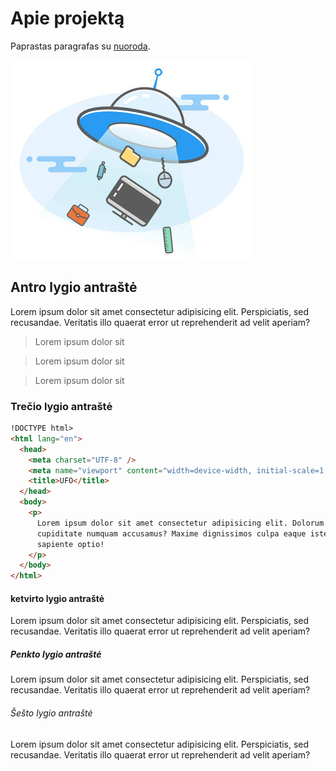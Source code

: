 # Apie projektą

Paprastas paragrafas su [nuoroda](https://example.com).

![Ufo nuotrauka](ufo.jpg)

## Antro lygio antraštė

Lorem ipsum dolor sit amet consectetur adipisicing elit. Perspiciatis, sed recusandae. Veritatis illo quaerat error ut reprehenderit ad velit
aperiam?

> Lorem ipsum dolor sit

> Lorem ipsum dolor sit

> Lorem ipsum dolor sit

### Trečio lygio antraštė

```html
!DOCTYPE html>
<html lang="en">
  <head>
    <meta charset="UTF-8" />
    <meta name="viewport" content="width=device-width, initial-scale=1.0" />
    <title>UFO</title>
  </head>
  <body>
    <p>
      Lorem ipsum dolor sit amet consectetur adipisicing elit. Dolorum
      cupiditate numquam accusamus? Maxime dignissimos culpa eaque iste expedita
      sapiente optio!
    </p>
  </body>
</html>
```

#### ketvirto lygio antraštė

Lorem ipsum dolor sit amet consectetur adipisicing elit. Perspiciatis, sed recusandae. Veritatis illo quaerat error ut reprehenderit ad velit
aperiam?

##### Penkto lygio antraštė

Lorem ipsum dolor sit amet consectetur adipisicing elit. Perspiciatis, sed recusandae. Veritatis illo quaerat error ut reprehenderit ad velit
aperiam?

###### Šešto lygio antraštė

Lorem ipsum dolor sit amet consectetur adipisicing elit. Perspiciatis, sed recusandae. Veritatis illo quaerat error ut reprehenderit ad velit
aperiam?
